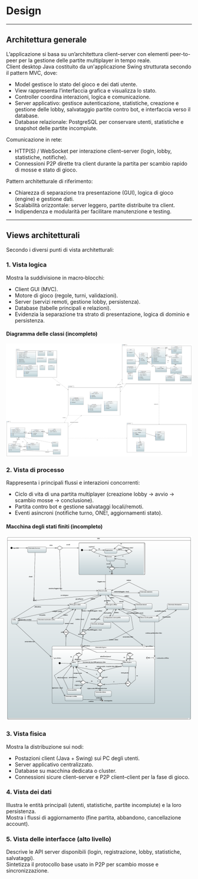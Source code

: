 # Design

---

## Architettura generale
L’applicazione si basa su un’architettura client–server con elementi peer-to-peer per la gestione delle partite multiplayer in tempo reale.\
Client desktop Java costituito da un'applicazione Swing strutturata secondo il pattern MVC, dove:
- Model gestisce lo stato del gioco e dei dati utente.
- View rappresenta l’interfaccia grafica e visualizza lo stato.
- Controller coordina interazioni, logica e comunicazione.
- Server applicativo: gestisce autenticazione, statistiche, creazione e gestione delle lobby, salvataggio partite contro bot, e interfaccia verso il database.
- Database relazionale: PostgreSQL per conservare utenti, statistiche e snapshot delle partite incompiute.

Comunicazione in rete:
- HTTP(S) / WebSocket per interazione client–server (login, lobby, statistiche, notifiche).
- Connessioni P2P dirette tra client durante la partita per scambio rapido di mosse e stato di gioco.

Pattern architetturale di riferimento:
- Chiarezza di separazione tra presentazione (GUI), logica di gioco (engine) e gestione dati.
- Scalabilità orizzontale: server leggero, partite distribuite tra client.
- Indipendenza e modularità per facilitare manutenzione e testing.

---

## Views architetturali
Secondo i diversi punti di vista architetturali:

### 1. Vista logica
Mostra la suddivisione in macro‑blocchi:
- Client GUI (MVC).
- Motore di gioco (regole, turni, validazioni).
- Server (servizi remoti, gestione lobby, persistenza).
- Database (tabelle principali e relazioni).
- Evidenzia la separazione tra strato di presentazione, logica di dominio e persistenza.

#### Diagramma delle classi (incompleto)
![Class](../UMLDiagrams/ONEclassDiagram.PNG)

### 2. Vista di processo
Rappresenta i principali flussi e interazioni concorrenti:
- Ciclo di vita di una partita multiplayer (creazione lobby → avvio → scambio mosse → conclusione).
- Partita contro bot e gestione salvataggi locali/remoti.
- Eventi asincroni (notifiche turno, ONE!, aggiornamenti stato).

#### Macchina degli stati finiti (incompleto)
![Class](../UMLDiagrams/ONEstateMachineDiagram.PNG)

### 3. Vista fisica
Mostra la distribuzione sui nodi:
- Postazioni client (Java + Swing) sui PC degli utenti.
- Server applicativo centralizzato.
- Database su macchina dedicata o cluster.
- Connessioni sicure client–server e P2P client–client per la fase di gioco.

### 4. Vista dei dati
Illustra le entità principali (utenti, statistiche, partite incompiute) e la loro persistenza.\
Mostra i flussi di aggiornamento (fine partita, abbandono, cancellazione account).

### 5. Vista delle interfacce (alto livello)
Descrive le API server disponibili (login, registrazione, lobby, statistiche, salvataggi).\
Sintetizza il protocollo base usato in P2P per scambio mosse e sincronizzazione.
